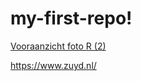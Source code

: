 # my-first-repo!
[Vooraanzicht foto R (2)](https://user-images.githubusercontent.com/90688952/133240216-1843581a-4631-4c85-b189-817d4a0d8e9b.png)

https://www.zuyd.nl/
